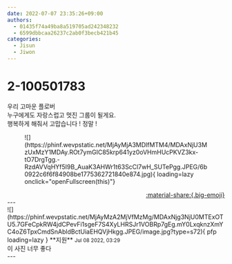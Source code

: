 ```yaml
---
date: 2022-07-07 23:35:26+09:00
authors:
  - 01435f74a49ba8a519705ad242348232
  - 6599dbbcaa26237c2ab0f3becb421b45
categories:
  - Jisun
  - Jiwon
---
```


# 2-100501783

<div class="post-container" markdown="1">
<div class="content-container md-sidebar__scrollwrap" markdown="1">

우리 고마운 플로버<br>누구에게도 자랑스럽고 멋진 그룹이 될게요.<br>행복하게 해줘서 고맙습니다 ! 정말 ! 
<figure markdown="1">
![](https://phinf.wevpstatic.net/MjAyMjA3MDlfMTM4/MDAxNjU3MzUxMzY1MDAy.ROt7ymGIC85krp641yz0oVHmHUcPKVZ3kx-tO7DrgTgg.-RzdAVVqHYf5I9B_AuaK3AHWr1t63ScCl7wH_SUTePgg.JPEG/6b0922c6f6f84908be1775362721840e874.jpg){ loading=lazy onclick="openFullscreen(this)"}
</figure>


</div>
</div>

<div style="text-align: right;" markdown="1">
<a href="https://weverse.io/fromis9/artist/2-100501783" style="text-align: right;">:material-share:{.big-emoji}</a>
</div>
---

<div class="comments-container md-sidebar__scrollwrap" markdown="1">
<div class="comment" markdown="1">
<div class='id-container' markdown="1">
![](https://phinf.wevpstatic.net/MjAyMzA2MjVfMzMg/MDAxNjg3NjU0MTExOTU5.7GFeCpkRW4jdCPevFi1sgeF7S4XyLHRSJr1VOBRp7gEg.mY0LxqknzXmYC4oZ6TpxCmdSnAbldBctUiaEHQVjHkgg.JPEG/image.jpg?type=s72){ pfp loading=lazy }
**<span class="artist">지원</span>** <small>Jul 08 2022, 03:29</small><br>
</div>
<div class='comment-body' markdown="1">
이 사진 너무 좋다
</div>
</div>
</div>
---
